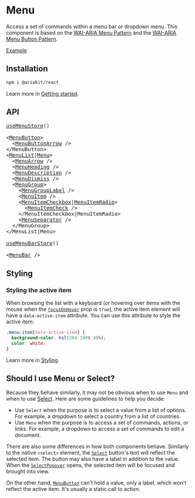 # Menu

<p data-description>
  Access a set of commands within a menu bar or dropdown menu. This component is based on the <a href="https://www.w3.org/WAI/ARIA/apg/patterns/menu/">WAI-ARIA Menu Pattern</a> and the <a href="https://www.w3.org/WAI/ARIA/apg/patterns/menubutton/">WAI-ARIA Menu Button Pattern</a>.
</p>

<a href="../examples/menu/index.tsx" data-playground>Example</a>

## Installation

```sh
npm i @ariakit/react
```

Learn more in [Getting started](/guide/getting-started).

## API

<pre data-api>
<a href="/apis/menu-store">useMenuStore</a>()

&lt;<a href="/apis/menu-button">MenuButton</a>&gt;
  &lt;<a href="/apis/menu-button-arrow">MenuButtonArrow</a> /&gt;
&lt;/MenuButton&gt;
&lt;<a href="/apis/menu-list">MenuList</a>|<a href="/apis/menu">Menu</a>&gt;
  &lt;<a href="/apis/menu-arrow">MenuArrow</a> /&gt;
  &lt;<a href="/apis/menu-heading">MenuHeading</a> /&gt;
  &lt;<a href="/apis/menu-description">MenuDescription</a> /&gt;
  &lt;<a href="/apis/menu-dismiss">MenuDismiss</a> /&gt;
  &lt;<a href="/apis/menu-group">MenuGroup</a>&gt;
    &lt;<a href="/apis/menu-group-label">MenuGroupLabel</a> /&gt;
    &lt;<a href="/apis/menu-item">MenuItem</a> /&gt;
    &lt;<a href="/apis/menu-item-checkbox">MenuItemCheckbox</a>|<a href="/apis/menu-item-radio">MenuItemRadio</a>&gt;
      &lt;<a href="/apis/menu-item-check">MenuItemCheck</a> /&gt;
    &lt;/MenuItemCheckbox|MenuItemRadio&gt;
    &lt;<a href="/apis/menu-separator">MenuSeparator</a> /&gt;
  &lt;/MenuGroup&gt;
&lt;/MenuList|Menu&gt;

<a href="/apis/menu-bar-store">useMenuBarStore</a>()

&lt;<a href="/apis/menu-bar">MenuBar</a> /&gt;
</pre>

## Styling

### Styling the active item

When browsing the list with a keyboard (or hovering over items with the mouse when the [`focusOnHover`](/apis/menu-item#focusonhover) prop is `true`), the active item element will have a `data-active-item` attribute. You can use this attribute to style the active item:

```css
.menu-item[data-active-item] {
  background-color: hsl(204 100% 40%);
  color: white;
}
```

Learn more in [Styling](/guide/styling).

## Should I use Menu or Select?

Because they behave similarly, it may not be obvious when to use `Menu` and when to use [Select](/components/select). Here are some guidelines to help you decide:

- Use `Select` when the purpose is to select a value from a list of options. For example, a dropdown to select a country from a list of countries.
- Use `Menu` when the purpose is to access a set of commands, actions, or links. For example, a dropdown to access a set of commands to edit a document.

There are also some differences in how both components behave. Similarly to the native `<select>` element, the [`Select`](/apis/select) button's text will reflect the selected item. The button may also have a label in addition to the value. When the [`SelectPopover`](/apis/select-popover) opens, the selected item will be focused and brought into view.

On the other hand, [`MenuButton`](/apis/menu-button) can't hold a value, only a label, which won't reflect the active item. It's usually a static call to action.
